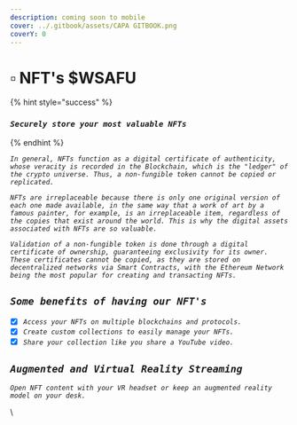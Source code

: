```yaml
---
description: coming soon to mobile
cover: ../.gitbook/assets/CAPA GITBOOK.png
coverY: 0
---
```


# ▫ NFT's $WSAFU

{% hint style="success" %}
### _`Securely store your most valuable NFTs`_
{% endhint %}

_`In general, NFTs function as a digital certificate of authenticity, whose veracity is recorded in the Blockchain, which is the "ledger" of the crypto universe. Thus, a non-fungible token cannot be copied or replicated.`_

_`NFTs are irreplaceable because there is only one original version of each one made available, in the same way that a work of art by a famous painter, for example, is an irreplaceable item, regardless of the copies that exist around the world. This is why the digital assets associated with NFTs are so valuable.`_

_`Validation of a non-fungible token is done through a digital certificate of ownership, guaranteeing exclusivity for its owner. These certificates cannot be copied, as they are stored on decentralized networks via Smart Contracts, with the Ethereum Network being the most popular for creating and transacting NFTs.`_

## _`Some benefits of having our NFT's`_

* [x] _`Access your NFTs on multiple blockchains and protocols.`_
* [x] _`Create custom collections to easily manage your NFTs.`_
* [x] _`Share your collection like you share a YouTube video.`_

## _`Augmented and Virtual Reality Streaming`_

_`Open NFT content with your VR headset or keep an augmented reality model on your desk.`_

\
